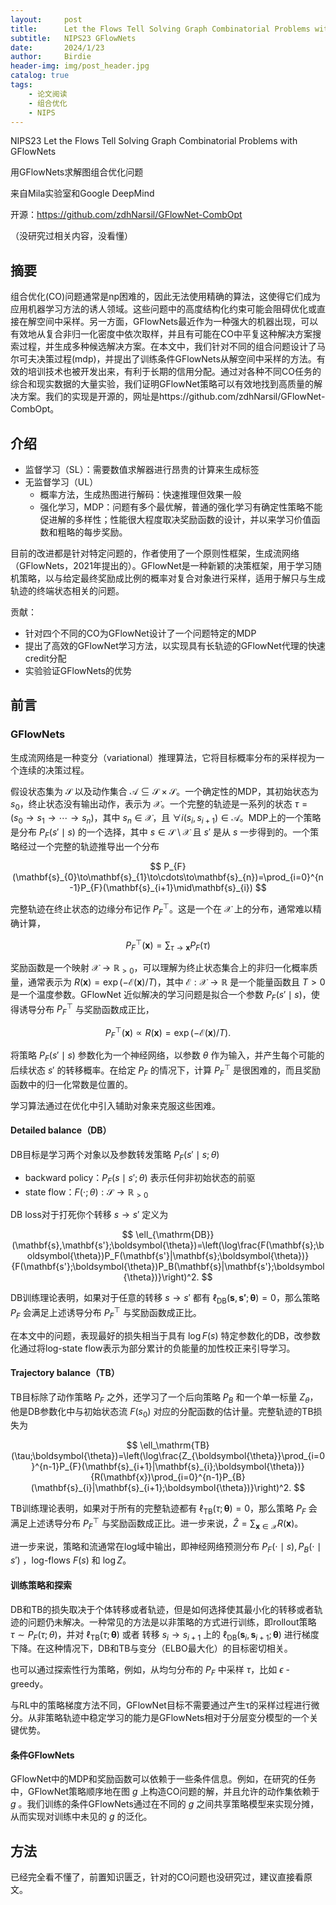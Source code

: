 ```yaml
---
layout:     post
title:      Let the Flows Tell Solving Graph Combinatorial Problems with GFlowNets
subtitle:   NIPS23 GFlowNets
date:       2024/1/23
author:     Birdie
header-img: img/post_header.jpg
catalog: true
tags:
    - 论文阅读
    - 组合优化
    - NIPS
---
```


NIPS23 Let the Flows Tell Solving Graph Combinatorial Problems with GFlowNets

用GFlowNets求解图组合优化问题

来自Mila实验室和Google DeepMind

开源：https://github.com/zdhNarsil/GFlowNet-CombOpt

（没研究过相关内容，没看懂）

## 摘要

组合优化(CO)问题通常是np困难的，因此无法使用精确的算法，这使得它们成为应用机器学习方法的诱人领域。这些问题中的高度结构化约束可能会阻碍优化或直接在解空间中采样。另一方面，GFlowNets最近作为一种强大的机器出现，可以有效地从复合非归一化密度中依次取样，并且有可能在CO中平复这种解决方案搜索过程，并生成多种候选解决方案。在本文中，我们针对不同的组合问题设计了马尔可夫决策过程(mdp)，并提出了训练条件GFlowNets从解空间中采样的方法。有效的培训技术也被开发出来，有利于长期的信用分配。通过对各种不同CO任务的综合和现实数据的大量实验，我们证明GFlowNet策略可以有效地找到高质量的解决方案。我们的实现是开源的，网址是https://github.com/zdhNarsil/GFlowNet-CombOpt。



## 介绍

- 监督学习（SL）：需要数值求解器进行昂贵的计算来生成标签
- 无监督学习（UL）
  - 概率方法，生成热图进行解码：快速推理但效果一般
  - 强化学习，MDP：问题有多个最优解，普通的强化学习有确定性策略不能促进解的多样性；性能很大程度取决奖励函数的设计，并以来学习价值函数和粗略的每步奖励。

目前的改进都是针对特定问题的，作者使用了一个原则性框架，生成流网络（GFlowNets，2021年提出的）。GFlowNet是一种新颖的决策框架，用于学习随机策略，以与给定最终奖励成比例的概率对复合对象进行采样，适用于解只与生成轨迹的终端状态相关的问题。

贡献：

- 针对四个不同的CO为GFlowNet设计了一个问题特定的MDP
- 提出了高效的GFlowNet学习方法，以实现具有长轨迹的GFlowNet代理的快速credit分配
- 实验验证GFlowNets的优势



## 前言

### GFlowNets

生成流网络是一种变分（variational）推理算法，它将目标概率分布的采样视为一个连续的决策过程。

假设状态集为 $\mathcal{S}$ 以及动作集合 $\mathcal{A}\subseteq\mathcal{S}\times\mathcal{S}$。一个确定性的MDP，其初始状态为 $s_0$，终止状态没有输出动作，表示为 $\mathcal{X}$。一个完整的轨迹是一系列的状态 $\tau=(s_0\rightarrow s_1\rightarrow\cdots\rightarrow s_n)$，其中 $s_n\in\mathcal{X}$，且 $\forall i(s_i,s_{i+1})\in\mathcal{A}$。MDP上的一个策略是分布 $P_F(s'\mid s)$ 的一个选择，其中 $s\in\mathcal{S}\setminus\mathcal{X}$ 且 $s'$ 是从 $s$ 一步得到的。一个策略经过一个完整的轨迹推导出一个分布

$$
P_{F}(\mathbf{s}_{0}\to\mathbf{s}_{1}\to\cdots\to\mathbf{s}_{n})=\prod_{i=0}^{n-1}P_{F}(\mathbf{s}_{i+1}\mid\mathbf{s}_{i})
$$

完整轨迹在终止状态的边缘分布记作 $P_F^{\top}$。这是一个在 $\mathcal{X}$ 上的分布，通常难以精确计算，

$$
P_{F}^{\top}(\mathbf{x})=\sum_{\tau\to\mathbf{x}}P_{F}(\tau)
$$

奖励函数是一个映射 $\mathcal{X}\rightarrow\mathbb{R}_{>0}$，可以理解为终止状态集合上的非归一化概率质量，通常表示为 $R(\mathbf{x})=\exp(-\mathcal{E}(\mathbf{x})/T)$，其中 $\mathcal{E}:\mathcal{X}\rightarrow\mathbb{R}$ 是一个能量函数且 $T>0$ 是一个温度参数。GFlowNet 近似解决的学习问题是拟合一个参数 $P_F(s'\mid s)$，使得诱导分布 $P_F^{\top}$ 与奖励函数成正比，

$$
P_{F}^{\top}(\mathbf{x})\propto R(\mathbf{x})=\exp(-\mathcal{E}(\mathbf{x})/T).
$$

将策略 $P_F(s'\mid s)$ 参数化为一个神经网络，以参数 $\theta$ 作为输入，并产生每个可能的后续状态 $s'$ 的转移概率。在给定 $P_F$ 的情况下，计算 $P_F^{\top}$ 是很困难的，而且奖励函数中的归一化常数是位置的。

学习算法通过在优化中引入辅助对象来克服这些困难。

#### Detailed balance（DB）

DB目标是学习两个对象以及参数转发策略 $P_F(s'\mid s;\theta)$

- backward policy：$P_F(s\mid s';\theta)$ 表示任何非初始状态的前驱
- state flow：$F(\cdot;\theta):\mathcal{S}\rightarrow\mathbb{R}_{>0}$

DB loss对于打死你个转移 $s\rightarrow s'$ 定义为

$$
\ell_{\mathrm{DB}}(\mathbf{s},\mathbf{s'};\boldsymbol{\theta})=\left(\log\frac{F(\mathbf{s};\boldsymbol{\theta})P_F(\mathbf{s'}|\mathbf{s};\boldsymbol{\theta})}{F(\mathbf{s'};\boldsymbol{\theta})P_B(\mathbf{s}|\mathbf{s'};\boldsymbol{\theta})}\right)^2.
$$

DB训练理论表明，如果对于任意的转移 $s\rightarrow s'$ 都有 $\ell_{\mathrm{DB}}(\mathbf{s},\mathbf{s'};\boldsymbol{\theta})=0$，那么策略 $P_F$ 会满足上述诱导分布 $P_F^{\top}$ 与奖励函数成正比。

在本文中的问题，表现最好的损失相当于具有 $\log F(s)$ 特定参数化的DB，改参数化通过将log-state flow表示为部分累计的负能量的加性校正来引导学习。

#### Trajectory balance（TB）

TB目标除了动作策略 $P_F$ 之外，还学习了一个后向策略 $P_B$ 和一个单一标量 $Z_\theta$，他是DB参数化中与初始状态流 $F(s_0)$ 对应的分配函数的估计量。完整轨迹的TB损失为

$$
\ell_\mathrm{TB}(\tau;\boldsymbol{\theta})=\left(\log\frac{Z_{\boldsymbol{\theta}}\prod_{i=0}^{n-1}P_{F}(\mathbf{s}_{i+1}|\mathbf{s}_{i};\boldsymbol{\theta})}{R(\mathbf{x})\prod_{i=0}^{n-1}P_{B}(\mathbf{s}_{i}|\mathbf{s}_{i+1};\boldsymbol{\theta})}\right)^2.
$$

TB训练理论表明，如果对于所有的完整轨迹都有 $\ell_\mathrm{TB}(\tau;\boldsymbol{\theta})=0$，那么策略 $P_F$ 会满足上述诱导分布 $P_F^{\top}$ 与奖励函数成正比。进一步来说，$\hat{Z}=\sum_{\mathbf{x}\in\mathcal{X}}R(\mathbf{x})$。

进一步来说，策略和流通常在log域中输出，即神经网络预测分布 $P_F(\cdot\mid s),P_B(\cdot\mid s')$ ，log-flows $F(s)$ 和 $\log Z$。

#### 训练策略和探索

DB和TB的损失取决于个体转移或者轨迹，但是如何选择使其最小化的转移或者轨迹的问题仍未解决。一种常见的方法是以非策略的方式进行训练，即rollout策略 $\tau\sim P_F(\tau;\theta)$，并对 $\ell_\mathrm{TB}(\tau;\boldsymbol{\theta})$ 或者 转移 $s_i\rightarrow s_{i+1}$ 上的 $\ell_{\mathrm{DB}}(\mathbf{s}_i,\mathbf{s}_{i+1};\boldsymbol{\theta})$ 进行梯度下降。在这种情况下，DB和TB与变分（ELBO最大化）的目标密切相关。

也可以通过探索性行为策略，例如，从均匀分布的 $P_F$ 中采样 $\tau$，比如 $\epsilon$ -greedy。

与RL中的策略梯度方法不同，GFlowNet目标不需要通过产生τ的采样过程进行微分。从非策略轨迹中稳定学习的能力是GFlowNets相对于分层变分模型的一个关键优势。

#### 条件GFlowNets

GFlowNet中的MDP和奖励函数可以依赖于一些条件信息。例如，在研究的任务中，GFlowNet策略顺序地在图 $g$ 上构造CO问题的解，并且允许的动作集依赖于 $g$ 。我们训练的条件GFlowNets通过在不同的 $g$ 之间共享策略模型来实现分摊，从而实现对训练中未见的 $g$ 的泛化。



## 方法

已经完全看不懂了，前置知识匮乏，针对的CO问题也没研究过，建议直接看原文。